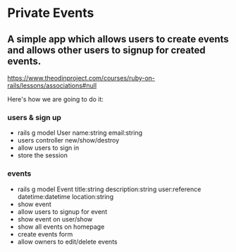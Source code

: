 # Private Events
## A simple app which allows users to create events and allows other users to signup for created events. 

https://www.theodinproject.com/courses/ruby-on-rails/lessons/associations#null

Here's how we are going to do it:

### users & sign up
* rails g model User name:string email:string
* users controller new/show/destroy
* allow users to sign in
* store the session

### events
* rails g model Event title:string description:string user:reference datetime:datetime location:string
* show event
* allow users to signup for event
* show event on user/show
* show all events on homepage
* create events form
* allow owners to edit/delete events

